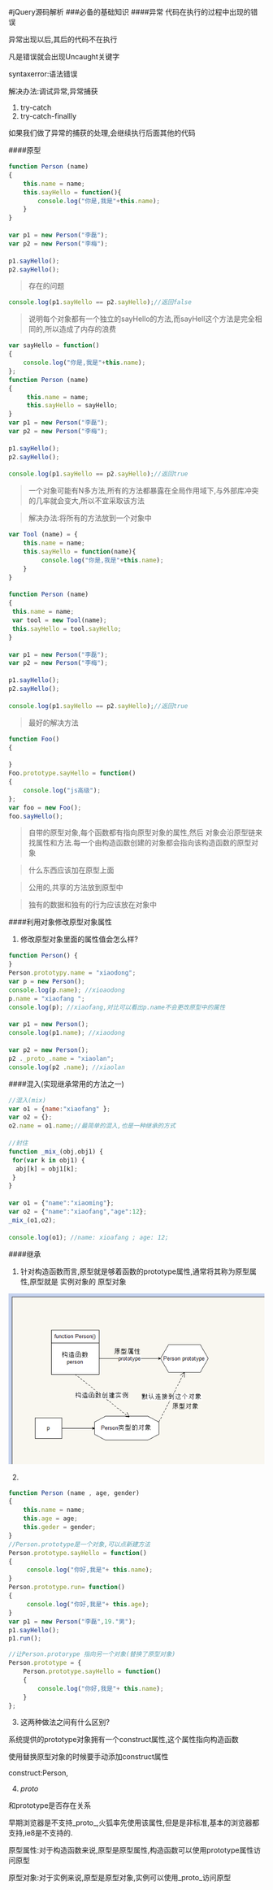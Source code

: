 #jQuery源码解析
###必备的基础知识
####异常
代码在执行的过程中出现的错误  

异常出现以后,其后的代码不在执行

凡是错误就会出现Uncaught关键字

syntaxerror:语法错误

解决办法:调试异常,异常捕获

1. try-catch
2. try-catch-finallly

如果我们做了异常的捕获的处理,会继续执行后面其他的代码

####原型

```javascript
function Person (name) 
{
    this.name = name;
    this.sayHello = function(){
        console.log("你是,我是"+this.name);
    }
}

var p1 = new Person("李磊");
var p2 = new Person("李梅");

p1.sayHello();
p2.sayHello();
```
> 存在的问题

```javascript
console.log(p1.sayHello == p2.sayHello);//返回false
```

>说明每个对象都有一个独立的sayHello的方法,而sayHell这个方法是完全相同的,所以造成了内存的浪费

```javascript
var sayHello = function()
{
    console.log("你是,我是"+this.name);
};
function Person (name)
{
     this.name = name;
     this.sayHello = sayHello;
}
var p1 = new Person("李磊");
var p2 = new Person("李梅");

p1.sayHello();
p2.sayHello();

console.log(p1.sayHello == p2.sayHello);//返回true

```

>一个对象可能有N多方法,所有的方法都暴露在全局作用域下,与外部库冲突的几率就会变大,所以不宜采取该方法

>解决办法:将所有的方法放到一个对象中

```javascript
var Tool (name) = {
    this.name = name;
    this.sayHello = function(name){
         console.log("你是,我是"+this.name);
    }
}

function Person (name)
{
 this.name = name;
 var tool = new Tool(name);
 this.sayHello = tool.sayHello;
}

var p1 = new Person("李磊");
var p2 = new Person("李梅");

p1.sayHello();
p2.sayHello();

console.log(p1.sayHello == p2.sayHello);//返回true
```
>最好的解决方法

```javascript
function Foo() 
{
    
}
Foo.prototype.sayHello = function()
{
    console.log("js高级");
};
var foo = new Foo();
foo.sayHello();
```

>自带的原型对象,每个函数都有指向原型对象的属性,然后
对象会沿原型链来找属性和方法.每一个由构造函数创建的对象都会指向该构造函数的原型对象

>什么东西应该加在原型上面

>公用的,共享的方法放到原型中

>独有的数据和独有的行为应该放在对象中

####利用对象修改原型对象属性

1. 修改原型对象里面的属性值会怎么样?

```javascript 
function Person() {
}
Person.prototypy.name = "xiaodong";
var p = new Person();
console.log(p.name); //xioaodong 
p.name = "xiaofang ";
console.log(p); //xiaofang,对比可以看出p.name不会更改原型中的属性

var p1 = new Person();
console.log(p1.name); //xiaodong

var p2 = new Person();
p2 ._proto_.name = "xiaolan";
console.log(p2 .name); //xiaolan 
```
####混入(实现继承常用的方法之一)

```javascript
//混入(mix)
var o1 = {name:"xiaofang" };
var o2 = {};
o2.name = o1.name;//最简单的混入,也是一种继承的方式

//封住
function _mix_(obj,obj1) {
 for(var k in obj1) {
  abj[k] = obj1[k];
 }
}

var o1 = {"name":"xiaoming"};
var o2 = {"name":"xiaofang","age":12};
_mix_(o1,o2);

console.log(o1); //name: xioafang ; age: 12;
```

####继承
1. 针对构造函数而言,原型就是够着函数的prototype属性,通常将其称为原型属性,原型就是 实例对象的 原型对象

![](/assets/2016-11-30_151945.png)

2.
```javascript
function Person (name , age, gender) 
{
    this.name = name;
    this.age = age;
    this.geder = gender;
}
//Person.prototype是一个对象,可以点新建方法
Person.prototype.sayHello = function() 
{
     console.log("你好,我是"+ this.name);
}
Person.prototype.run= function()
{
     console.log("你好,我是"+ this.age);
}
var p1 = new Person("李磊",19."男");
p1.sayHello();
p1.run();
```

```javascript
//让Person.protorype 指向另一个对象(替换了原型对象)
Person.prototype = {
    Person.prototype.sayHello = function() 
    {
        console.log("你好,我是"+ this.name);
    }
};
```

3. 这两种做法之间有什么区别?

系统提供的prototype对象拥有一个construct属性,这个属性指向构造函数

使用替换原型对象的时候要手动添加construct属性

construct:Person,

4. _proto_

和prototype是否存在关系

早期浏览器是不支持_proto_,火狐率先使用该属性,但是是非标准,基本的浏览器都支持,ie8是不支持的.

原型属性:对于构造函数来说,原型是原型属性,构造函数可以使用prototype属性访问原型

原型对象:对于实例来说,原型是原型对象,实例可以使用_proto_访问原型


